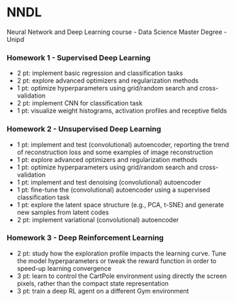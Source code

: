 # NNDL
Neural Network and Deep Learning course - Data Science Master Degree - Unipd

### Homework 1 - Supervised Deep Learning
  - 2 pt: implement basic regression and classification tasks
  - 2 pt: explore advanced optimizers and regularization methods
  - 1 pt: optimize hyperparameters using grid/random search and cross-validation
  - 2 pt: implement CNN for classification task
  - 1 pt: visualize weight histograms, activation profiles and receptive fields

### Homework 2 - Unsupervised Deep Learning
  - 1 pt: implement and test (convolutional) autoencoder, reporting the trend of reconstruction loss and some examples of image reconstruction
  - 1 pt: explore advanced optimizers and regularization methods
  - 1 pt: optimize hyperparameters using grid/random search and cross-validation
  - 1 pt: implement and test denoising (convolutional) autoencoder
  - 1 pt: fine-tune the (convolutional) autoencoder using a supervised classification task
  - 1 pt: explore the latent space structure (e.g., PCA, t-SNE) and generate new samples from latent codes
  - 2 pt: implement variational (convolutional) autoencoder
  
### Homework 3 - Deep Reinforcement Learning
  - 2 pt: study how the exploration profile impacts the learning curve. Tune the model hyperparameters or tweak the reward function in order to speed-up learning convergence
  - 3 pt: learn to control the CartPole environment using directly the screen pixels, rather than the compact state representation 
  - 3 pt: train a deep RL agent on a different Gym environment

